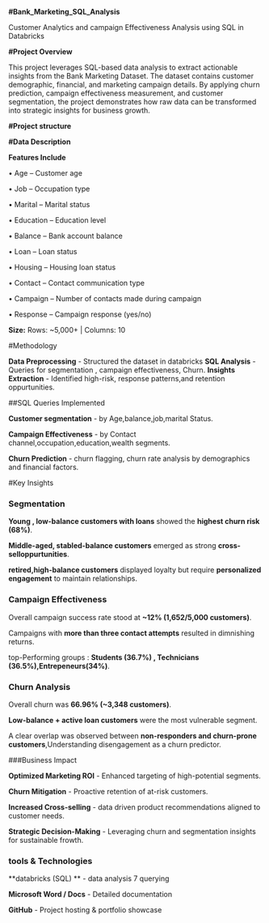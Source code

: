 **#Bank_Marketing_SQL_Analysis**


Customer Analytics and campaign Effectiveness Analysis using SQL in Databricks

**#Project Overview**


This project leverages SQL-based data analysis to extract actionable insights from the Bank Marketing Dataset. The dataset contains customer demographic, financial, and marketing campaign details. By applying churn prediction, campaign effectiveness measurement, and customer segmentation, the project demonstrates how raw data can be transformed into strategic insights for business growth.

**#Project structure**

**#Data Description**


**Features Include**


•	Age – Customer age


•	Job – Occupation type


•	Marital – Marital status


•	Education – Education level


•	Balance – Bank account balance


•	Loan – Loan status


•	Housing – Housing loan status


•	Contact – Contact communication type


•	Campaign – Number of contacts made during campaign


•	Response – Campaign response (yes/no)


**Size:** Rows: ~5,000+ | Columns: 10

#Methodology


**Data Preprocessing** - Structured the dataset in databricks
**SQL Analysis** - Queries for segmentation , campaign effectiveness, Churn.
**Insights Extraction** - Identified high-risk, response patterns,and retention oppurtunities.

##SQL Queries Implemented


**Customer segmentation** - by Age,balance,job,marital Status.


**Campaign Effectiveness** - by Contact channel,occupation,education,wealth segments.


**Churn Prediction** - churn flagging, churn rate analysis by demographics and financial factors.


#Key Insights

### Segmentation

**Young , low-balance customers with loans** showed the **highest churn risk (68%)**.


**Middle-aged, stabled-balance customers** emerged as strong **cross-selloppurtunities**.

**retired,high-balance customers** displayed loyalty but require **personalized engagement** to maintain relationships.

### Campaign Effectiveness

Overall campaign success rate stood at **~12% (1,652/5,000 customers)**.

Campaigns with **more than three contact attempts** resulted in dimnishing returns.

top-Performing groups : **Students (36.7%) , Technicians (36.5%),Entrepeneurs(34%)**.

### Churn Analysis

Overall churn was **66.96% (~3,348 customers)**.

**Low-balance + active loan customers** were the most vulnerable segment.

A clear overlap was observed between **non-responders and churn-prone customers**,Understanding disengagement as a churn predictor.

###Business Impact

**Optimized Marketing ROI** - Enhanced targeting of high-potential segments.

**Churn Mitigation** - Proactive retention of at-risk customers.

**Increased Cross-selling** - data driven product recommendations aligned to customer needs.

**Strategic Decision-Making** - Leveraging churn and segmentation insights for sustainable frowth.

### tools & Technologies
**databricks (SQL) ** - data analysis 7 querying

**Microsoft Word / Docs** - Detailed documentation

**GitHub** - Project hosting & portfolio showcase









